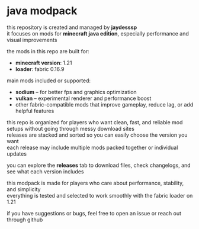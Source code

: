 # java modpack

this repository is created and managed by **jaydesssp**  
it focuses on mods for **minecraft java edition**, especially performance and visual improvements  

the mods in this repo are built for:  
- **minecraft version**: 1.21  
- **loader**: fabric 0.16.9  

main mods included or supported:  
- **sodium** – for better fps and graphics optimization  
- **vulkan** – experimental renderer and performance boost  
- other fabric-compatible mods that improve gameplay, reduce lag, or add helpful features  

this repo is organized for players who want clean, fast, and reliable mod setups without going through messy download sites  
releases are stacked and sorted so you can easily choose the version you want  
each release may include multiple mods packed together or individual updates  

you can explore the **releases** tab to download files, check changelogs, and see what each version includes  

this modpack is made for players who care about performance, stability, and simplicity  
everything is tested and selected to work smoothly with the fabric loader on 1.21

if you have suggestions or bugs, feel free to open an issue or reach out through github
